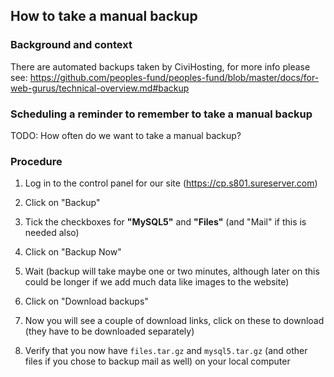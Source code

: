 ## How to take a manual backup

### Background and context

There are automated backups taken by CiviHosting, for more info please see:
https://github.com/peoples-fund/peoples-fund/blob/master/docs/for-web-gurus/technical-overview.md#backup


### Scheduling a reminder to remember to take a manual backup

TODO: How often do we want to take a manual backup?


### Procedure

1. Log in to the control panel for our site (https://cp.s801.sureserver.com)

2. Click on "Backup"

3. Tick the checkboxes for **"MySQL5"** and **"Files"** (and "Mail" if this is needed also)

4. Click on "Backup Now"

5. Wait (backup will take maybe one or two minutes, although later on this could be longer if we add much data like images to the website)

6. Click on "Download backups"

7. Now you will see a couple of download links, click on these to download (they have to be downloaded separately)

8. Verify that you now have `files.tar.gz` and `mysql5.tar.gz` (and other files if you chose to backup mail as well) on your local computer




